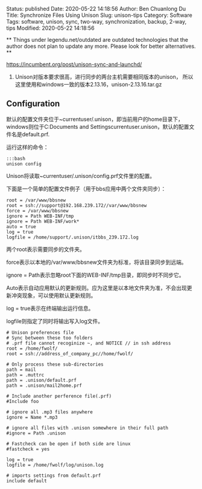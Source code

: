 Status: published
Date: 2020-05-22 14:18:56
Author: Ben Chuanlong Du
Title: Synchronize Files Using Unison
Slug: unison-tips
Category: Software
Tags: software, unison, sync, two-way, synchronization, backup, 2-way, tips
Modified: 2020-05-22 14:18:56

**
Things under legendu.net/outdated are outdated technologies 
that the author does not plan to update any more. 
Please look for better alternatives.
**

https://incumbent.org/post/unison-sync-and-launchd/

1. Unison对版本要求很高，进行同步的两台主机需要相同版本的unison，
    所以这里使用和windows一致的版本2.13.16，unison-2.13.16.tar.gz

## Configuration

默认的配置文件夹位于~currentuser/.unison，即当前用户的home目录下，
windows则位于C:Documents and Settingscurrentuser.unison，默认的配置文件名是default.prf.

运行这样的命令：

    :::bash
    unison config

Unison将读取~currentuser/.unison/config.prf文件里的配置。

下面是一个简单的配置文件例子（用于bbs应用中两个文件夹同步）：

```
root = /var/www/bbsnew
root = ssh://support@192.168.239.172//var/www/bbsnew
force = /var/www/bbsnew
ignore = Path WEB-INF/tmp
ignore = Path WEB-INF/work*
auto = true
log = true
logfile = /home/support/.unison/itbbs_239.172.log
```

两个root表示需要同步的文件夹。

force表示以本地的/var/www/bbsnew文件夹为标准，将该目录同步到远端。

ignore = Path表示忽略root下面的WEB-INF/tmp目录，即同步时不同步它。

Auto表示自动应用默认的更新规则。应为这里是以本地文件夹为准，不会出现更新冲突现象，可以使用默认更新规则。

log = true表示在终端输出运行信息。

logfile则指定了同时将输出写入log文件。


```
# Unison preferences file
# Sync between these too folders
# .prf file cannot recoginize ~, and NOTICE // in ssh address
root = /home/fwolf/
root = ssh://address_of_company_pc//home/fwolf/

# Only process these sub-directories
path = mail
path = .muttrc
path = .unison/default.prf
path = .unison/mail2home.prf

# Include another perference file(.prf)
#Include foo

# ignore all .mp3 files anywhere
ignore = Name *.mp3

# ignore all files with .unison somewhere in their full path
#ignore = Path .unison

# Fastcheck can be open if both side are linux
#fastcheck = yes

log = true
logfile = /home/fwolf/log/unison.log

# imports settings from default.prf
include default
```
